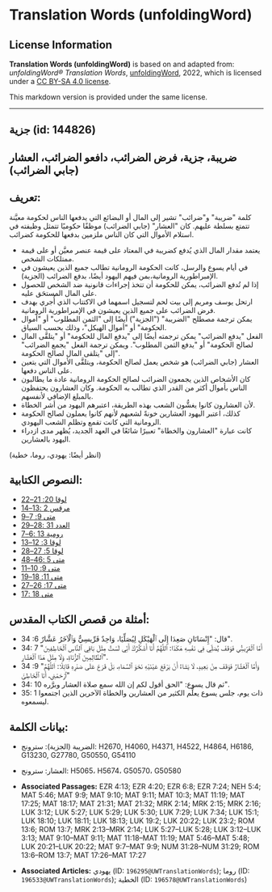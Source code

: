 # Translation Words (unfoldingWord)

## License Information

**Translation Words (unfoldingWord)** is based on and adapted from: _unfoldingWord® Translation Words_, [unfoldingWord](https://unfoldingword.org/utw), 2022, which is licensed under a [CC BY-SA 4.0 license](https://creativecommons.org/licenses/by-sa/4.0/legalcode.en).

This markdown version is provided under the same license.



--------------------------------

## جزية (id: 144826)

ضريبة، جزية، فرض الضرائب، دافعو الضرائب، العشار (جابي الضرائب)
--------------------------------------------------------------

تعريف:
------

كلمة "ضريبة" و"ضرائب" تشير إلى المال أو البضائع التي يدفعها الناس لحكومة معيَّنة تتمتع بسلطة عليهم. كان "العشار" (جابي الضرائب) موظفًا حكوميًا تتمثل وظيفته في استلام الأموال التي كان الناس ملزمين بدفعها للحكومة كضرائب.

* يعتمد مقدار المال الذي يُدفع كضريبة في المعتاد على قيمة عنصر معيَّن أو على قيمة ممتلكات الشخص.
* في أيام يسوع والرسل، كانت الحكومة الرومانية تطالب جميع الذين يعيشون في الإمبراطورية الرومانية،بمن فيهم اليهود أيضًا، بدفع الضرائب (الجزية).
* إذا لم تُدفع الضرائب، يمكن للحكومة أن تتخذ إجراءات قانونية ضد الشخص للحصول على المال المستحَق عليه.
* ارتحل يوسف ومريم إلى بيت لحم لتسجيل اسمهما في الاكتتاب الذي أُجري بهدف فرض الضرائب على جميع الذين يعيشون في الإمبراطورية الرومانية.
* يمكن ترجمة مصطلح "الضريبة" ("الجزية") أيضًا إلى "الثمن المطلوب" أو "أموال الحكومة" أو "أموال الهيكل"، وذلك بحسب السياق.
* الفعل "يدفع الضرائب" يمكن ترجمته أيضًا إلى "يدفع المال للحكومة" أو "يتلقَّى المال لصالح الحكومة" أو "يدفع الثمن المطلوب". ويمكن ترجمة الفعل "يجمع الضرائب" إلى "يتلقى المال لصالح الحكومة".
* العشار (جابي الضرائب) هو شخص يعمل لصالح الحكومة، ويتلقَّى الأموال التي يتعين على الناس دفعها.
* كان الأشخاص الذين يجمعون الضرائب لصالح الحكومة الرومانية عادة ما يطالبون الناس بأموال أكثر من القدر الذي تطالب به الحكومة. وكان العشارون يحتفظون بالمبلغ الإضافي لأنفسهم.
* لأن العشارون كانوا يغشُّون الشعب بهذه الطريقة، اعتبرهم اليهود من أشر الخطاة.
* كذلك، اعتبر اليهود العشارين خونةً لشعبهم لأنهم كانوا يعملون لصالح الحكومة الرومانية التي كانت تقمع وتظلم الشعب اليهودي.
* كانت عبارة "العشارون والخطاة" تعبيرًا شائعًا في العهد الجديد، يُظهر مدى ازدراء اليهود بالعشارين.

(انظر أيضًا: يهودي، روما، خطية)

النصوص الكتابية:
----------------

* [لوقا 20: 21–22](https://ref.ly/Luke20:21-Luke20:22)
* [مرقس 2 :13–14](https://ref.ly/Mark2:13-Mark2:14)
* [متى 9: 7–9](https://ref.ly/Matt9:7-Matt9:9)
* [العدد 31 :28–29](https://ref.ly/Num31:28-Num31:29)
* [رومية 13 :6–7](https://ref.ly/Rom13:6-Rom13:7)
* [لوقا 3: 12–13](https://ref.ly/Luke3:12-Luke3:13)
* [لوقا 5: 27–28](https://ref.ly/Luke5:27-Luke5:28)
* [متى 5 :46–48](https://ref.ly/Matt5:46-Matt5:48)
* [متى 9: 10–11](https://ref.ly/Matt9:10-Matt9:11)
* [متى 11: 18–19](https://ref.ly/Matt11:18-Matt11:19)
* [متى 17: 26–27](https://ref.ly/Matt17:26-Matt17:27)
* [متى 18 :17](https://ref.ly/Matt18:17)

أمثلة من قصص الكتاب المقدس:
---------------------------

* 34 :6 قال: "إِنْسَانَانِ صَعِدَا إِلَى ٱلْهَيْكَلِ لِيُصَلِّيَا، وَاحِدٌ فَرِّيسِيٌّ وَٱلْآخَرُ عَشَّارٌ".
* 34: 7 "أَمَّا ٱلْفَرِّيسِيُّ فَوَقَفَ يُصَلِّي فِي نَفْسِهِ هَكَذَا: اَللَّهُمَّ أَنَا أَشْكُرُكَ أَنِّي لَسْتُ مِثْلَ بَاقِي ٱلنَّاسِ ٱلْخَاطِفِينَ ٱلظَّالِمِينَ ٱلزُّنَاةِ، وَلَا مِثْلَ هَذَا ٱلْعَشَّارِ".
* 34 :9 "وَأَمَّا ٱلْعَشَّارُ فَوَقَفَ مِنْ بَعِيدٍ، لَا يَشَاءُ أَنْ يَرْفَعَ عَيْنَيْهِ نَحْوَ ٱلسَّمَاءِ، بَلْ قَرَعَ عَلَى صَدْرِهِ قَائِلًا: اَللَّهُمَّ ٱرْحَمْنِي، أَنَا ٱلْخَاطِئَ"
* 34: 10 ثم قال يسوع: "الحق أقول لكم إن الله سمع صلاة العشار وبرَّره".
* 35: 1 ذات يوم، جلس يسوع يعلِّم الكثير من العشارين والخطاة الآخرين الذين اجتمعوا ليسمعوه.

بيانات الكلمة:
--------------

* الضريبة (الجزية): سترونج: H2670, H4060, H4371, H4522, H4864, H6186, G13230, G27780, G50550, G54110
* العشار: سترونج: H5065، H5674، G50570، G50580

* **Associated Passages:** EZR 4:13; EZR 4:20; EZR 6:8; EZR 7:24; NEH 5:4; MAT 5:46; MAT 9:9; MAT 9:10; MAT 9:11; MAT 10:3; MAT 11:19; MAT 17:25; MAT 18:17; MAT 21:31; MAT 21:32; MRK 2:14; MRK 2:15; MRK 2:16; LUK 3:12; LUK 5:27; LUK 5:29; LUK 5:30; LUK 7:29; LUK 7:34; LUK 15:1; LUK 18:10; LUK 18:11; LUK 18:13; LUK 19:2; LUK 20:22; LUK 23:2; ROM 13:6; ROM 13:7; MRK 2:13–MRK 2:14; LUK 5:27–LUK 5:28; LUK 3:12–LUK 3:13; MAT 9:10–MAT 9:11; MAT 11:18–MAT 11:19; MAT 5:46–MAT 5:48; LUK 20:21–LUK 20:22; MAT 9:7–MAT 9:9; NUM 31:28–NUM 31:29; ROM 13:6–ROM 13:7; MAT 17:26–MAT 17:27
* **Associated Articles:** يهودي (ID: `196295@UWTranslationWords`); روما (ID: `196533@UWTranslationWords`); الخطية (ID: `196578@UWTranslationWords`)

